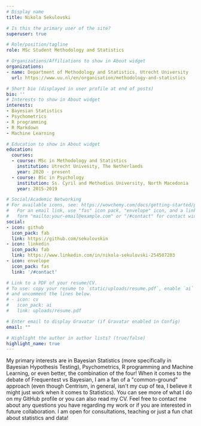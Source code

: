 ```yaml
---
# Display name
title: Nikola Sekulovski

# Is this the primary user of the site?
superuser: true

# Role/position/tagline
role: MSc Student Methodology and Statistics

# Organizations/Affiliations to show in About widget
organizations:
- name: Department of Methodology and Statistics, Utrecht University
  url: https://www.uu.nl/en/organisation/methodology-and-statistics

# Short bio (displayed in user profile at end of posts)
bio: ''
# Interests to show in About widget
interests:
- Bayesian Statistics
- Psychometrics
- R programming
- R Markdown
- Machine Learning

# Education to show in About widget
education:
  courses:
  - course: MSc in Methodology and Statistics
    institution: Utrecht Univesity, The Netherlands
    year: 2020 - present
  - course: BSc in Psychology
    institution: Ss. Cyril and Methodius University, North Macedonia
    year: 2015-2019

# Social/Academic Networking
# For available icons, see: https://wowchemy.com/docs/getting-started/page-builder/#icons
#   For an email link, use "fas" icon pack, "envelope" icon, and a link in the
#   form "mailto:your-email@example.com" or "/#contact" for contact widget.
social:
- icon: github
  icon_pack: fab
  link: https://github.com/sekulovskin
- icon: linkedin
  icon_pack: fab
  link: https://www.linkedin.com/in/nikola-sekulovski-254507203
- icon: envelope
  icon_pack: fas
  link: '/#contact'

# Link to a PDF of your resume/CV.
# To use: copy your resume to `static/uploads/resume.pdf`, enable `ai` icons in `params.toml`, 
# and uncomment the lines below.
# - icon: cv
#   icon_pack: ai
#   link: uploads/resume.pdf

# Enter email to display Gravatar (if Gravatar enabled in Config)
email: ""

# Highlight the author in author lists? (true/false)
highlight_name: true
---
```



My primary interests are in Bayesian Statistics (more specifically in Bayesian Hypothesis Testing), Psychometrics, R programming and Machine Learning, or even better, the combination of the four! When it comes to the debate of Frequentest vs Bayesian, I am a fan of a "common-ground" approach (even though Centrism, in general, isn't my cup of tea, I believe it might just work when it comes to Statistics). You can see more of what I do on my GitHub profile or you can also read my CV. Feel free to contact me about any questions you have regarding my work or if you are interested in future collaboration. I am open for consultations, teaching or just a fun chat about statistics and data!
